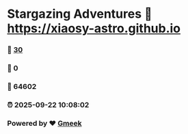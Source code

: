 # Stargazing Adventures :link: https://xiaosy-astro.github.io 
### :page_facing_up: [30](https://xiaosy-astro.github.io/tag.html) 
### :speech_balloon: 0 
### :hibiscus: 64602 
### :alarm_clock: 2025-09-22 10:08:02 
### Powered by :heart: [Gmeek](https://github.com/Meekdai/Gmeek)
